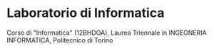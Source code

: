 # Laboratorio di Informatica
Corso di "Informatica" (12BHDOA), Laurea Triennale in INGEGNERIA INFORMATICA, Politecnico di Torino
